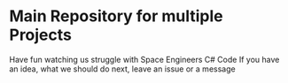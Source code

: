 # Main Repository for multiple Projects
Have fun watching us struggle with Space Engineers C# Code
If you have an idea, what we should do next, leave an issue or a message
